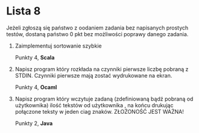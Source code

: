 Lista 8
==========

Jeżeli zgłoszą się państwo z oodaniem zadania bez napisanych prostych testów, dostaną państwo 0 pkt bez możliwości poprawy danego zadania. 

1. Zaimplementuj sortowanie szybkie 

	Punkty 4, **Scala**

2. Napisz program który rozkłada na czynniki pierwsze liczbę pobraną z STDIN. Czynniki pierwsze mają zostać wydrukowane na ekran.

	Punkty 4, **Ocaml**

3. Napisz program który wczytuje zadaną (zdefiniowaną bądź pobraną od użytkownika) ilość tekstów od użytkownika , na końcu drukując połączone teksty w jeden ciag znaków. ZŁOŻONOŚĆ JEST WAŻNA!

	Punkty 2, **Java**